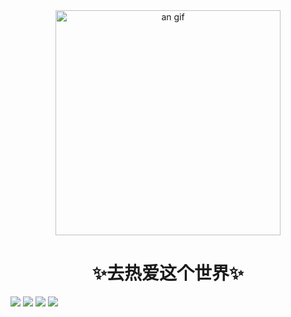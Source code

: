 <div align="center">
<img height="360" src="https://img2.imgtp.com/2024/03/16/BJ8vR1vK.gif" alt="an gif" />
</div>
<center>
    <h1>✨去热爱这个世界✨</h1>
</center>
<ul style="display:none">
    <li>
        <h4>Tasklist 正在开发....</h4>
    </li>
</ul
<p align="center">

<img src="https://img.shields.io/badge/javascript-2f2e2d.svg?&style=for-the-badge&logo=javascript&logoColor=f7df1e"/>
<img src="https://img.shields.io/badge/typescript%20-%23007ACC.svg?&style=for-the-badge&logo=typescript&logoColor=white"/>
<img src="https://img.shields.io/badge/python-457faf.svg?&style=for-the-badge&logo=python&logoColor=fde054"/>
<img src="https://img.shields.io/badge/C-fffcfc.svg?&style=for-the-badge&logo=C&logoColor=a7b8ca"/>

</p>

